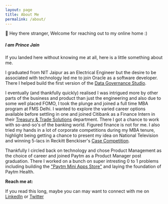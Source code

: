 ```yaml
---
layout: page
title: About Me
permalink: /about/
---
```


👋 Hey there stranger, Welcome for reaching out to my online home :) 
<h5> I am Prince Jain </h5>

If you landed here without knowing me at all, here is a little something about me.

I graduated from NIT Jaipur as an Electrical Engineer but the desire to be associated with technology led me to join Oracle as a software developer. There I helped build the first version of the [Data Governance Studio](https://docs.oracle.com/cd/E93133_01/PDF/8.0.6.0.0/OFSAA_DM_Pack_DGS_US_Regulatory_Reporting_8.0.6.0.0_User_Guide.pdf).

I eventually (and thankfully quickly) realised I was intrigued more by other parts of the business and product than just the engineering and also due to some well placed FOMO, I took the plunge and joined a full time MBA program at FMS Delhi. I wanted to explore the varied career options available before settling in one and joined Citibank as a Finance Intern in their [Treasury & Trade Solutions](https://www.citibank.com/tts) department. There I got a chance to work with so-and-so's of the banking world. Figured finance is not for me.
I also tried my hands in a lot of corporate competitions during my MBA tenure, highlight being getting a chance to present my idea on National Television and winning 5-lacs in Reckitt Benckiser's [Case Competition](https://www.youtube.com/watch?v=180lua2YSTI&t=502s).

Thankfully I circled back on technology and chose Product Management as the choice of career and joined Paytm as a Product Manager post graduation. There I worked on a bunch on super intresting 0 to 1 problems including building the ["Paytm Mini Apps Store"](https://www.youtube.com/watch?v=nuK7Ct59Vyk&t=3161s) and laying the foundation of Paytm Health. 

**Reach me at:**

If you read this long, maybe you can may want to connect with me on [LinkedIn](https://in.linkedin.com/in/princejain17) or [Twitter](https://twitter.com/Prince_Jain17)
